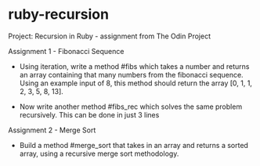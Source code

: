 # ruby-recursion
Project: Recursion in Ruby - assignment from The Odin Project


Assignment 1 - Fibonacci Sequence
- Using iteration, write a method #fibs which takes a number and returns an array containing that many numbers from the fibonacci sequence. 
  Using an example input of 8, this method should return the array [0, 1, 1, 2, 3, 5, 8, 13].

- Now write another method #fibs_rec which solves the same problem recursively. This can be done in just 3 lines


Assignment 2 - Merge Sort
 - Build a method #merge_sort that takes in an array and returns a sorted array, using a recursive merge sort methodology.